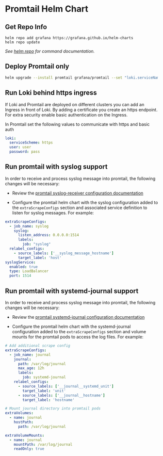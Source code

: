 # Promtail Helm Chart

## Get Repo Info

```console
helm repo add grafana https://grafana.github.io/helm-charts
helm repo update
```

_See [helm repo](https://helm.sh/docs/helm/helm_repo/) for command documentation._

## Deploy Promtail only

```bash
helm upgrade --install promtail grafana/promtail --set "loki.serviceName=loki"
```

## Run Loki behind https ingress

If Loki and Promtail are deployed on different clusters you can add an Ingress in front of Loki.
By adding a certificate you create an https endpoint. For extra security enable basic authentication on the Ingress.

In Promtail set the following values to communicate with https and basic auth

```yaml
loki:
  serviceScheme: https
  user: user
  password: pass
```

## Run promtail with syslog support

In order to receive and process syslog message into promtail, the following changes will be necessary:

* Review the [promtail syslog-receiver configuration documentation](/docs/clients/promtail/scraping.md#syslog-receiver)

* Configure the promtail helm chart with the syslog configuration added to the `extraScrapeConfigs` section and associated service definition to listen for syslog messages. For example:

```yaml
extraScrapeConfigs:
  - job_name: syslog
    syslog:
      listen_address: 0.0.0.0:1514
      labels:
        job: "syslog"
  relabel_configs:
    - source_labels: ['__syslog_message_hostname']
      target_label: 'host'
syslogService:
  enabled: true
  type: LoadBalancer
  port: 1514
```

## Run promtail with systemd-journal support

In order to receive and process syslog message into promtail, the following changes will be necessary:

* Review the [promtail systemd-journal configuration documentation](/docs/clients/promtail/scraping.md#journal-scraping-linux-only)

* Configure the promtail helm chart with the systemd-journal configuration added to the `extraScrapeConfigs` section and volume mounts for the promtail pods to access the log files. For example:

```yaml
# Add additional scrape config
extraScrapeConfigs:
  - job_name: journal
    journal:
      path: /var/log/journal
      max_age: 12h
      labels:
        job: systemd-journal
    relabel_configs:
      - source_labels: ['__journal__systemd_unit']
        target_label: 'unit'
      - source_labels: ['__journal__hostname']
        target_label: 'hostname'

# Mount journal directory into promtail pods
extraVolumes:
  - name: journal
    hostPath:
      path: /var/log/journal

extraVolumeMounts:
  - name: journal
    mountPath: /var/log/journal
    readOnly: true
```

